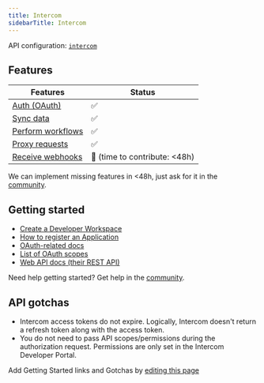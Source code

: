 ```yaml
---
title: Intercom
sidebarTitle: Intercom
---
```


API configuration: [`intercom`](https://terapi.dev/providers.yaml)

## Features

| Features | Status |
| - | - |
| [Auth (OAuth)](/integrate/guides/authorize-an-api) | ✅ |
| [Sync data](/integrate/guides/sync-data-from-an-api) | ✅ |
| [Perform workflows](/integrate/guides/perform-workflows-with-an-api) | ✅ |
| [Proxy requests](/integrate/guides/proxy-requests-to-an-api) | ✅ |
| [Receive webhooks](/integrate/guides/receive-webhooks-from-an-api) | 🚫 (time to contribute: &lt;48h) |

We can implement missing features in &lt;48h, just ask for it in the [community](https://terapi.dev/slack).

## Getting started

-   [Create a Developer Workspace](https://app.intercom.com/a/developer-signup)
-   [How to register an Application](https://developers.intercom.com/building-apps/docs/setting-up-oauth)
-   [OAuth-related docs](https://developers.intercom.com/building-apps/docs/setting-up-oauth)
-   [List of OAuth scopes](https://developers.intercom.com/building-apps/docs/oauth-scopes)
-   [Web API docs (their REST API)](https://developers.intercom.com/building-apps/docs/rest-apis)

Need help getting started? Get help in the [community](https://terapi.dev/slack).

## API gotchas

-   Intercom access tokens do not expire. Logically, Intercom doesn't return a refresh token along with the access token.
-   You do not need to pass API scopes/permissions during the authorization request. Permissions are only set in the Intercom Developer Portal.

Add Getting Started links and Gotchas by [editing this page]()

